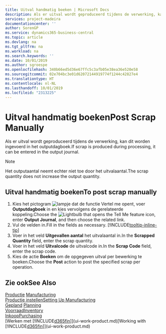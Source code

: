 ```yaml
---
title: Uitval handmatig boeken | Microsoft Docs
description: Als er uitval wordt geproduceerd tijdens de verwerking, kan dit worden ingevoerd in het outputdagboek. Het outputaantal neemt echter niet toe door het uitvalaantal.
services: project-madeira
documentationcenter: ''
author: SorenGP
ms.service: dynamics365-business-central
ms.topic: article
ms.devlang: na
ms.tgt_pltfrm: na
ms.workload: na
ms.search.keywords: ''
ms.date: 10/01/2019
ms.author: sgroespe
ms.openlocfilehash: 340b66ed5d36e67ffc5c3afb05e38ea36e520e58
ms.sourcegitcommit: 02e704bc3e01d62072144919774f1244c42827e4
ms.translationtype: HT
ms.contentlocale: nl-NL
ms.lasthandoff: 10/01/2019
ms.locfileid: "2313225"
---
```

# <a name="post-scrap-manually"></a><span data-ttu-id="8f830-104">Uitval handmatig boeken</span><span class="sxs-lookup"><span data-stu-id="8f830-104">Post Scrap Manually</span></span>
<span data-ttu-id="8f830-105">Als er uitval wordt geproduceerd tijdens de verwerking, kan dit worden ingevoerd in het outputdagboek.</span><span class="sxs-lookup"><span data-stu-id="8f830-105">If scrap is produced during processing, it can be entered in the output journal.</span></span> 

> [!NOTE]
> <span data-ttu-id="8f830-106">Het outputaantal neemt echter niet toe door het uitvalaantal.</span><span class="sxs-lookup"><span data-stu-id="8f830-106">The scrap quantity does not increase the output quantity.</span></span>  

## <a name="to-post-scrap-manually"></a><span data-ttu-id="8f830-107">Uitval handmatig boeken</span><span class="sxs-lookup"><span data-stu-id="8f830-107">To post scrap manually</span></span>  
1. <span data-ttu-id="8f830-108">Kies het pictogram ![lampje dat de functie Vertel me opent](media/ui-search/search_small.png "Vertel me wat u wilt doen"), voer **Outputdagboek** in en kies vervolgens de gerelateerde koppeling.</span><span class="sxs-lookup"><span data-stu-id="8f830-108">Choose the ![Lightbulb that opens the Tell Me feature](media/ui-search/search_small.png "Tell me what you want to do") icon, enter **Output Journal**, and then choose the related link.</span></span>  
2. <span data-ttu-id="8f830-109">Vul de velden in.</span><span class="sxs-lookup"><span data-stu-id="8f830-109">Fill in the fields as necessary.</span></span> [!INCLUDE[tooltip-inline-tip](includes/tooltip-inline-tip_md.md)]  
3. <span data-ttu-id="8f830-110">Voer in het veld **Uitgevallen aantal** het uitvalaantal in.</span><span class="sxs-lookup"><span data-stu-id="8f830-110">In the **Scrapped Quantity** field, enter the scrap quantity.</span></span>  
4. <span data-ttu-id="8f830-111">Voer in het veld **Uitvalcode** de uitvalcode in.</span><span class="sxs-lookup"><span data-stu-id="8f830-111">In the **Scrap Code** field, enter the scrap code.</span></span>  
5. <span data-ttu-id="8f830-112">Kies de actie **Boeken** om de opgegeven uitval per bewerking te boeken.</span><span class="sxs-lookup"><span data-stu-id="8f830-112">Choose the **Post** action to post the specified scrap per operation.</span></span>  

## <a name="see-also"></a><span data-ttu-id="8f830-113">Zie ook</span><span class="sxs-lookup"><span data-stu-id="8f830-113">See Also</span></span>  
<span data-ttu-id="8f830-114">[Productie](production-manage-manufacturing.md)  </span><span class="sxs-lookup"><span data-stu-id="8f830-114">[Manufacturing](production-manage-manufacturing.md)  </span></span>  
[<span data-ttu-id="8f830-115">Productie instellen</span><span class="sxs-lookup"><span data-stu-id="8f830-115">Setting Up Manufacturing</span></span>](production-configure-production-processes.md)  
<span data-ttu-id="8f830-116">[Gepland](production-planning.md)    </span><span class="sxs-lookup"><span data-stu-id="8f830-116">[Planning](production-planning.md)    </span></span>  
[<span data-ttu-id="8f830-117">Voorraad</span><span class="sxs-lookup"><span data-stu-id="8f830-117">Inventory</span></span>](inventory-manage-inventory.md)  
[<span data-ttu-id="8f830-118">Inkoop</span><span class="sxs-lookup"><span data-stu-id="8f830-118">Purchasing</span></span>](purchasing-manage-purchasing.md)  
<span data-ttu-id="8f830-119">[Werken met [!INCLUDE[d365fin](includes/d365fin_md.md)]](ui-work-product.md)</span><span class="sxs-lookup"><span data-stu-id="8f830-119">[Working with [!INCLUDE[d365fin](includes/d365fin_md.md)]](ui-work-product.md)</span></span>
